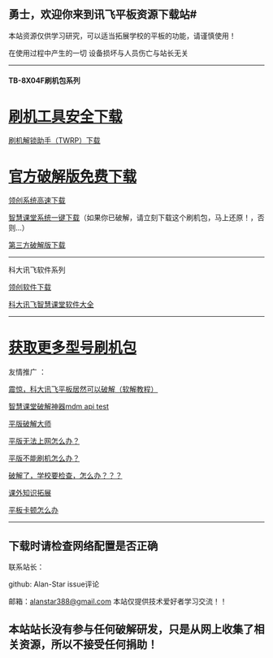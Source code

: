 ## 勇士，欢迎你来到讯飞平板资源下载站#

本站资源仅供学习研究，可以适当拓展学校的平板的功能，请谨慎使用！

在使用过程中产生的一切 设备损坏与人员伤亡与站长无关


----------------------------------------------------------------------------------------------------------------------------------------

#### TB-8X04F刷机包系列
# <a href="https://alanstar.lanzous.com/ibjg6sf" title="刷机工具安全下载">刷机工具安全下载</a>

<a href="https://github.com/Alan-Star/alan-star.github.io/raw/master/TWRP-3.2.2-0704-LENOVO_TB8X04F-CN-wzsx150-fastboot.7z" title="刷机解锁助手（TWRP）下载">刷机解锁助手（TWRP）下载</a>

# <a href="https://drive.google.com/open?id=1-9__ZQhsvGwhNf4YKPGK90t71XLeVvE4" target="_blank_blank" title="官方破解版免费下载（EDU）">官方破解版免费下载</a>

<a href="https://drive.google.com/open?id=1-nb82cBzH_zPGV1gM366Ta5jJunA1tRn" target="_blank_blank_blank_blank" title="领创原版系统高速下载(IFY)">领创系统高速下载</a>

<a href="https://drive.google.com/open?id=1-KaZrG4Jtzff9IR_MiZ4YnY0c_mWb0UL" target="_blank_blank_blank" title="智慧课堂正版系统下载（IFM）">智慧课堂系统一键下载</a>（如果你已破解，请立刻下载这个刷机包，马上还原！，否则...）

 <a href="https://drive.google.com/open?id=1_7qLYCxBkZxmFQ01xOwQFCUxhjXa7gRS" target="_blank" title="第三方破解版下载">第三方破解版下载</a>
 


----------------------------------------------------------------------------------------------------------------------------------------
科大讯飞软件系列

 <a href="https://drive.google.com/open?id=1-s-YK2Xkwygvx8oYPcVSoEBhw29kqaB5" target="_blank" title="领创软件下载">领创软件下载</a>


<a href="https://drive.google.com/open?id=14z_c_DmFHYDxpDizbG3wpoDztOzZBUd7" target="_blank" title="科大讯飞智慧课堂软件大全">科大讯飞智慧课堂软件大全</a>


---------------------------------------------------------------------------------------------------------------------------------------

# <a href="https://mirrors.lolinet.com/" target="_blank" title="获取更多型号刷机包">获取更多型号刷机包</a>

友情推广 ：

<a href="https://github.com/Alan-Star/alan-star.github.io/raw/master/%E9%9C%87%E6%83%8A%EF%BC%8C%E5%8E%9F%E6%9D%A5%E7%A7%91%E5%A4%A7%E8%AE%AF%E9%A3%9E%E7%9A%84%E5%B9%B3%E6%9D%BF%E5%8F%AF%E4%BB%A5%E8%BF%99%E6%A0%B7%E7%8E%A9.docx" target="_blank" title="震惊，科大讯飞平板居然可以破解（软解教程）">震惊，科大讯飞平板居然可以破解（软解教程）</a>

<a href="https://github.com/Alan-Star/alan-star.github.io/raw/master/mdm%20api%20test.apk" target="_blank" title="智慧课堂破解神器mdm api test">智慧课堂破解神器mdm api test</a>

<a href="https://github.com/Alan-Star/alan-star.github.io/raw/master/%E5%B9%B3%E6%9D%BF%E7%A0%B4%E8%A7%A3%E4%B8%80%E9%94%AE%E7%A0%B4%E8%A7%A3%E5%A4%A7%E5%B8%88.apk" target="_blank" title="平版破解大师">平版破解大师</a>

<a href="https://smllog.com/" target="_blank" title="平版无法上网怎么办？">平版无法上网怎么办？</a>

<a href="https://bbs.hltech.icu/" target="_blank" title="平版不能刷机怎么办？">平版不能刷机怎么办？</a>

<a href="https://drive.google.com/open?id=1-KaZrG4Jtzff9IR_MiZ4YnY0c_mWb0UL" target="_blank" title="破解了，学校要检查，怎么办？？？">破解了，学校要检查，怎么办？？？</a>

<a href="https://mfwt.xyz" target="_blank" title="课外知识拓展">课外知识拓展</a>

<a href="https://www.iflytek.com/index.html" target="_blank" title="平板卡顿怎么办">平板卡顿怎么办</a>

----------------------------------------------------------------------------------------------------------------------------------------



## 下载时请检查网络配置是否正确


联系站长：

github: Alan-Star issue评论

邮箱：alanstar388@gmail.com
本站仅提供技术爱好者学习交流！！


## 本站站长没有参与任何破解研发，只是从网上收集了相关资源，所以不接受任何捐助！


